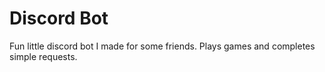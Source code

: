 # Discord Bot
Fun little discord bot I made for some friends. Plays games and completes simple requests.
